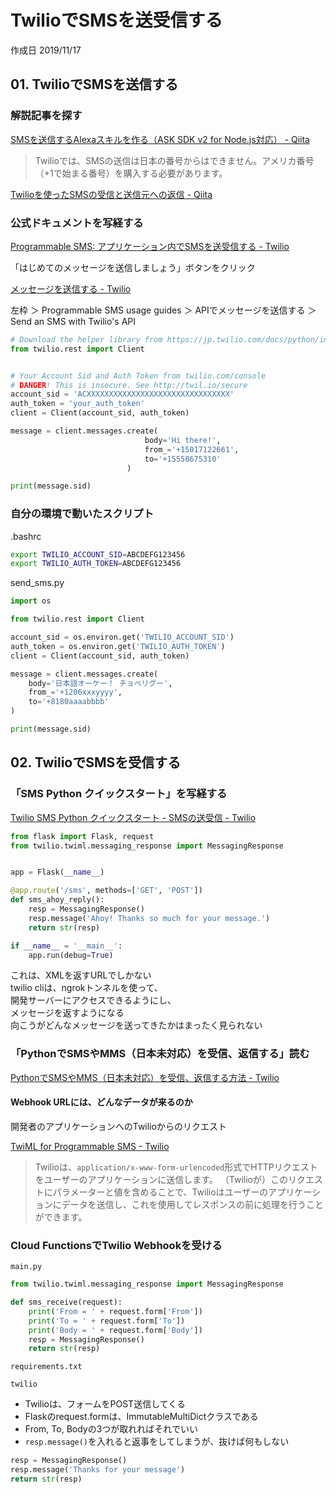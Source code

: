 # TwilioでSMSを送受信する

作成日 2019/11/17

## 01. TwilioでSMSを送信する

### 解説記事を探す

[SMSを送信するAlexaスキルを作る（ASK SDK v2 for Node\.js対応） \- Qiita](https://qiita.com/twilioforkwc/items/b82583de93a26a5f4f02)

> Twilioでは、SMSの送信は日本の番号からはできません。アメリカ番号（+1で始まる番号）を購入する必要があります。

[Twilioを使ったSMSの受信と送信元への返信 \- Qiita](https://qiita.com/you03/items/d3a9505894bb77285e68)

### 公式ドキュメントを写経する

[Programmable SMS: アプリケーション内でSMSを送受信する \- Twilio](https://jp.twilio.com/docs/sms)

「はじめてのメッセージを送信しましょう」ボタンをクリック

[メッセージを送信する \- Twilio](https://jp.twilio.com/docs/sms/send-messages)

左枠 ＞ Programmable SMS usage guides ＞ APIでメッセージを送信する ＞ Send an SMS with Twilio's API

```python
# Download the helper library from https://jp.twilio.com/docs/python/install
from twilio.rest import Client


# Your Account Sid and Auth Token from twilio.com/console
# DANGER! This is insecure. See http://twil.io/secure
account_sid = 'ACXXXXXXXXXXXXXXXXXXXXXXXXXXXXXXXX'
auth_token = 'your_auth_token'
client = Client(account_sid, auth_token)

message = client.messages.create(
                              body='Hi there!',
                              from_='+15017122661',
                              to='+15558675310'
                          )

print(message.sid)
```

### 自分の環境で動いたスクリプト

.bashrc

```bash
export TWILIO_ACCOUNT_SID=ABCDEFG123456
export TWILIO_AUTH_TOKEN=ABCDEFG123456
```

send_sms.py

```python
import os

from twilio.rest import Client

account_sid = os.environ.get('TWILIO_ACCOUNT_SID')
auth_token = os.environ.get('TWILIO_AUTH_TOKEN')
client = Client(account_sid, auth_token)

message = client.messages.create(
    body='日本語オーケー！ チョベリグー',
    from_='+1206xxxyyyy',
    to='+8180aaaabbbb'
)

print(message.sid)
```

## 02. TwilioでSMSを受信する

### 「SMS Python クイックスタート」を写経する

[Twilio SMS Python クイックスタート \- SMSの送受信 \- Twilio](https://jp.twilio.com/docs/sms/quickstart/python)

```python
from flask import Flask, request
from twilio.twiml.messaging_response import MessagingResponse


app = Flask(__name__)

@app.route('/sms', methods=['GET', 'POST'])
def sms_ahoy_reply():
    resp = MessagingResponse()
    resp.message('Ahoy! Thanks so much for your message.')
    return str(resp)

if __name__ = '__main__':
    app.run(debug=True)
```

これは、XMLを返すURLでしかない \
twilio cliは、ngrokトンネルを使って、\
開発サーバーにアクセスできるようにし、\
メッセージを返すようになる\
向こうがどんなメッセージを送ってきたかはまったく見られない

### 「PythonでSMSやMMS（日本未対応）を受信、返信する」読む

[PythonでSMSやMMS（日本未対応）を受信、返信する方法 \- Twilio](https://jp.twilio.com/docs/sms/tutorials/how-to-receive-and-reply-python)

#### Webhook URLには、どんなデータが来るのか

開発者のアプリケーションへのTwilioからのリクエスト

[TwiML for Programmable SMS \- Twilio](https://jp.twilio.com/docs/sms/twiml)

> Twilioは、`application/x-www-form-urlencoded`形式でHTTPリクエストをユーザーのアプリケーションに送信します。 （Twilioが）このリクエストにパラメーターと値を含めることで、Twilioはユーザーのアプリケーションにデータを送信し、これを使用してレスポンスの前に処理を行うことができます。
> 

### Cloud FunctionsでTwilio Webhookを受ける

`main.py`

```python
from twilio.twiml.messaging_response import MessagingResponse

def sms_receive(request):
    print('From = ' + request.form['From'])
    print('To = ' + request.form['To'])
    print('Body = ' + request.form['Body'])
    resp = MessagingResponse()
    return str(resp)
```

`requirements.txt`

```
twilio
```

- Twilioは、フォームをPOST送信してくる
- Flaskのrequest.formは、ImmutableMultiDictクラスである
- From, To, Bodyの3つが取れればそれでいい
- `resp.message()`を入れると返事をしてしまうが、抜けば何もしない

```python
resp = MessagingResponse()
resp.message('Thanks for your message')
return str(resp)
```
